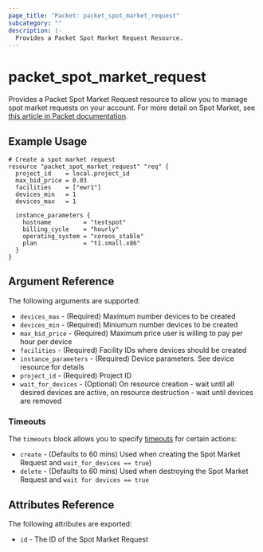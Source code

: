 ```yaml
---
page_title: "Packet: packet_spot_market_request"
subcategory: ""
description: |-
  Provides a Packet Spot Market Request Resource.
---
```


# packet\_spot\_market\_request

Provides a Packet Spot Market Request resource to allow you to
manage spot market requests on your account. For more detail on Spot Market, see [this article in Packet documentation](https://www.packet.com/developers/docs/getting-started/deployment-options/spot-market/).

## Example Usage

```hcl
# Create a spot market request
resource "packet_spot_market_request" "req" {
  project_id    = local.project_id
  max_bid_price = 0.03
  facilities    = ["ewr1"]
  devices_min   = 1
  devices_max   = 1

  instance_parameters {
    hostname         = "testspot"
    billing_cycle    = "hourly"
    operating_system = "coreos_stable"
    plan             = "t1.small.x86"
  }
}
```

## Argument Reference

The following arguments are supported:

* `devices_max` - (Required) Maximum number devices to be created
* `devices_min` - (Required) Miniumum number devices to be created
* `max_bid_price` - (Required) Maximum price user is willing to pay per hour per device
* `facilities` - (Required) Facility IDs where devices should be created
* `instance_parameters` - (Required) Device parameters. See device resource for details
* `project_id` - (Required) Project ID
* `wait_for_devices` - (Optional) On resource creation - wait until all desired devices are active, on resource destruction - wait until devices are removed

### Timeouts

The `timeouts` block allows you to specify [timeouts](https://www.terraform.io/docs/configuration/resources.html#timeouts) for certain actions:

* `create` - (Defaults to 60 mins) Used when creating the Spot Market Request and `wait_for_devices == true`)
* `delete` - (Defaults to 60 mins) Used when destroying the Spot Market Request and `wait for devices == true`

## Attributes Reference

The following attributes are exported:

* `id` - The ID of the Spot Market Request
